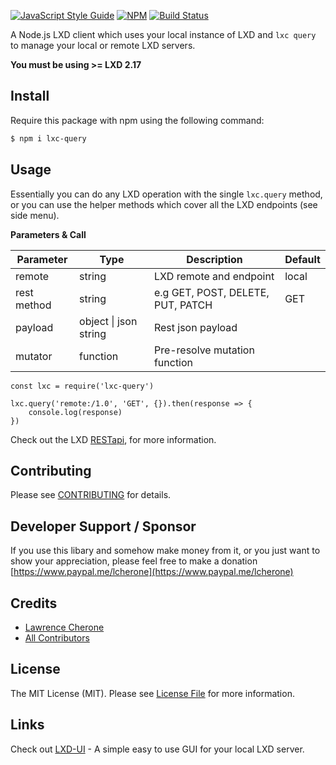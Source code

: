 [![JavaScript Style Guide](https://cdn.rawgit.com/standard/standard/master/badge.svg)](https://github.com/standard/standard) [![NPM](https://nodei.co/npm/lxc-query.png?downloads=true&downloadRank=true&stars=true)](https://nodei.co/npm/lxc-query/)
[![Build Status](https://travis-ci.org/lcherone/lxc-query.svg?branch=master)](https://travis-ci.org/lcherone/lxc-query)

A Node.js LXD client which uses your local instance of LXD and `lxc query` to manage your local or remote LXD servers.

**You must be using >= LXD 2.17**

## Install

Require this package with npm using the following command:

``` bash
$ npm i lxc-query
```

## Usage

Essentially you can do any LXD operation with the single `lxc.query` method, or you can use the helper methods which cover all the LXD endpoints (see side menu).

**Parameters & Call**

| Parameter    | Type          | Description   | Default                     |
| ----------   | ------------- | ------------- | -------------               | 
| remote       | string        | LXD remote and endpoint            | local |
| rest method  | string        | e.g GET, POST, DELETE, PUT, PATCH  | GET    |
| payload      | object \| json string | Rest json payload          |        |
| mutator      | function      | Pre-resolve mutation function      |        |

```
const lxc = require('lxc-query')

lxc.query('remote:/1.0', 'GET', {}).then(response => {
    console.log(response)
})
```

Check out the LXD [RESTapi](https://github.com/lxc/lxd/blob/master/doc/rest-api.md), for more information. 

## Contributing

Please see [CONTRIBUTING](https://github.com/lcherone/lxc-query/blob/master/CONTRIBUTING.md) for details.

## Developer Support / Sponsor

If you use this libary and somehow make money from it, or you just want to show your appreciation, 
please feel free to make a donation [https://www.paypal.me/lcherone](https://www.paypal.me/lcherone)

## Credits

- [Lawrence Cherone](https://github.com/lcherone)
- [All Contributors](https://github.com/lcherone/lxc-query/graphs/contributors)

## License

The MIT License (MIT). Please see [License File](https://github.com/lcherone/lxc-query/blob/master/LICENSE) for more information.

## Links

Check out [LXD-UI](https://github.com/lcherone/lxd-ui) - A simple easy to use GUI for your local LXD server.